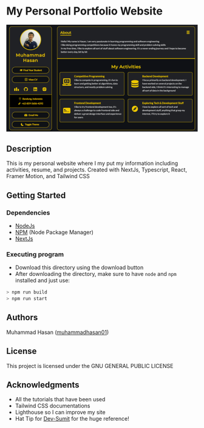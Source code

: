 # My Personal Portfolio Website

![about-page](./docs/about.png)

## Description

This is my personal website where I my put my information including activities, resume, and projects.
Created with NextJs, Typescript, React, Framer Motion, and Tailwind CSS

## Getting Started

### Dependencies

- [NodeJs](https://nodejs.org/en/)
- [NPM](https://www.npmjs.com/) (Node Package Manager)
- [NextJs](https://nextjs.org/)

### Executing program

* Download this directory using the download button
* After downloading the directory, make sure to have `node` and `npm` installed and just use:
```bash
> npm run build
> npm run start
```

## Authors

Muhammad Hasan ([muhammadhasan01](https://github.com/muhammadhasan01))

## License

This project is licensed under the GNU GENERAL PUBLIC LICENSE

## Acknowledgments

- All the tutorials that have been used
- Tailwind CSS documentations
- Lighthouse so I can improve my site
- Hat Tip for [Dev-Sumit](https://github.com/Dey-Sumit) for the huge reference!
